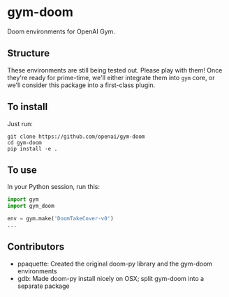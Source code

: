 # gym-doom

Doom environments for OpenAI Gym.

## Structure

These environments are still being tested out. Please play with them!
Once they're ready for prime-time, we'll either integrate them into
`gym` core, or we'll consider this package into a first-class plugin.

## To install

Just run:

```
git clone https://github.com/openai/gym-doom
cd gym-doom
pip install -e .
```

## To use

In your Python session, run this:

```python
import gym
import gym_doom

env = gym.make('DoomTakeCover-v0')
...
```

## Contributors

- ppaquette: Created the original doom-py library and the gym-doom environments
- gdb: Made doom-py install nicely on OSX; split gym-doom into a separate package
